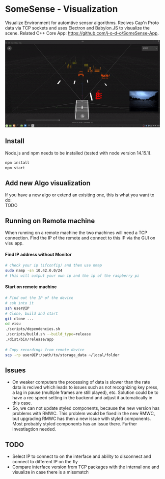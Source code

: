 # SomeSense - Visualization

Visualize Environment for automtive sensor algorithms. Recives Cap'n Proto data via TCP sockets and uses Electron and Babylon.JS to visualize the scene. Related C++ Core App: https://github.com/j-o-d-o/SomeSense-App.

![Example](./assets/example.gif?raw=true)

## Install
Node.js and npm needs to be installed (tested with node version 14.15.1).
```bash
npm install
npm start
```
## Add new Algo visualization
If you have a new algo or extend an exisiting one, this is what you want to do:</br>
TODO

## Running on Remote machine
When running on a remote machine the two machines will need a TCP connection. Find the IP of the remote and connect to this IP via the GUI on visu app.
#### Find IP address without Monitor
```bash
# check your ip (ifconfig) and then use nmap
sudo namp -sn 10.42.0.0/24
# this will output your own ip and the ip of the raspberry pi
```
#### Start on remote machine
```bash
# Find out the IP of the device
# ssh into it
ssh user@IP
# Clone, build and start
git clone ...
cd visu
./scripts/dependencies.sh
./scripts/build.sh --build_type=release
./dist/bin/release/app

# Copy recordings from remote device
scp -rp user@IP:/path/to/storage_data ~/local/folder 
```

## Issues
- On weaker computers the processing of data is slower than the rate data is recived which leads to issues such as not recognizing key press, a lag in pause (multiple frames are still played), etc. 
Solution could be to have a rec speed setting in the backend and adjust it automatically in this case.
- So, we can not update styled components, because the new version has problems with RMWC. This problem would be fixed in the new RMWC, but upgrading RMWC has then a new issue with styled components. Most probably styled components has an issue there. Further investiagtion needed.

## TODO
- Select IP to connect to on the interface and ability to disconnect and connect to different IP on the fly
- Compare interface version from TCP packages with the internal one and visualize in case there is a missmatch
